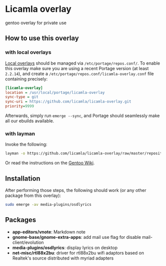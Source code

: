 # Licamla overlay
gentoo overlay for private use

## How to use this overlay


### with local overlays

[Local overlays](https://wiki.gentoo.org/wiki/Overlay/Local_overlay) should be managed via `/etc/portage/repos.conf/`.
To enable this overlay make sure you are using a recent Portage version (at least `2.2.14`), and create a `/etc/portage/repos.conf/licamla-overlay.conf` file containing precisely:
```ini
[licamla-overlay]
location = /usr/local/portage/licamla-overlay
sync-type = git
sync-uri = https://github.com/licamla/licamla-overlay.git
priority=9999
```
Afterwards, simply run `emerge --sync`, and Portage should seamlessly make all our ebuilds available.

### with layman

Invoke the following:
```bash
layman -o https://github.com/licamla/licamla-overlay/raw/master/repositories.xml -f -a licamla-overlay
```
Or read the instructions on the [Gentoo Wiki](http://wiki.gentoo.org/wiki/Layman#Adding_custom_repositories).

## Installation

After performing those steps, the following should work (or any other package from this overlay):
```bash
sudo emerge -av media-plugins/osdlyrics
```


## Packages

- **app-editors/vnote**:  Markdown note
- **gnome-base/gnome-extra-apps**: add mail use flag for disable mail-client/evolution
- **media-plugins/osdlyrics**: display lyrics on desktop
- **net-misc/rtl88x2bu**: driver for rtl88x2bu wifi adaptors based on Realtek's source distributed with myriad adapters
